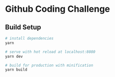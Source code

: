 # Github Coding Challenge

## Build Setup

``` bash
# install dependencies
yarn

# serve with hot reload at localhost:8080
yarn dev

# build for production with minification
yarn build
```
